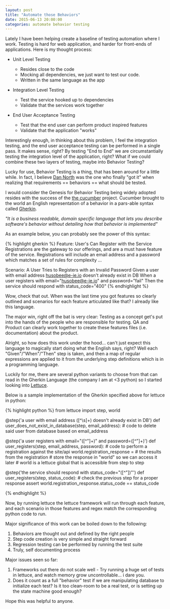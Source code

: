 ```yaml
---
layout: post
title: "Automate those Behaviors"
date: 2015-06-13 20:00:00
categories: automate behavior testing
---
```


Lately I have been helping create a baseline of testing automation where I work.
Testing is hard for web application, and harder for front-ends of applications.
Here is my thought process:

* Unit Level Testing
  * Resides close to the code
  * Mocking all dependencies, we just want to test our code.
  * Written in the same language as the app

* Integration Level Testing
  * Test the service hooked up to dependencies
  * Validate that the services work together

* End User Acceptance Testing
  * Test that the end user can perform product inspired features
  * Validate that the application "works"

Interestingly enough, in thinking about this problem, I feel the integration 
testing, and the end user acceptance testing can be performed in a single pass.
It makes sense, right?  By testing "End to End" we are circumstantially testing
the integration level of the application, right?  What if we could combine these
two layers of testing, maybe into Behavior Testing?

Lucky for use, Behavior Testing is a thing, that has been around for a little 
while.  In fact, I believe [Dan North][dannorth-bdd] was the one who finally 
"got it" when realizing that requirements == behaviors == what should be tested.

I would consider the Genesis for Behavior Testing being widely adopted 
resides with the success of the [the cucumber][cucumber] project.  Cucumber 
brought to the world an English representation of a behavior in a pars-able 
syntax called [Gherkin][gherkin].

*"It is a business readable, domain specific language that lets you describe 
software's behavior without detailing how that behavior is implemented"*

As an example below, you can probably see the power of this syntax:

{% highlight gherkin %}
Feature: User's Can Register with the Service
  Registrations are the gateway to our offerings, and are a must have
  feature of the service.  Registrations will include an email address
  and a password which matches a set of rules for complexity ...

  Scenario: A User Tries to Registers with an Invalid Password
    Given a user with email address husobee@e-ie.io doesn't already exist in DB
    When a user registers with email="husobee@e-ie.io" and password="fail"
    Then the service should respond with status_code="400"
{% endhighlight %}

Wow, check that out.  When was the last time you got features so clearly 
outlined and scenarios for each feature articulated like that?  I already like
this language.

The major win, right off the bat is very clear: Testing as a concept get's put 
into the hands of the people who are responsible for testing.  QA and Product 
can clearly work together to create these features files (i.e. documentation) 
about the product.

Alright, so how does this work under the hood... can't just expect this language
to magically start doing what the English says, right?  Well each 
"Given"/"When"/"Then" step is taken, and then a map of regular expressions are
applied to it from the underlying step definitions which is in a programming 
language.

Luckily for me, there are several python variants to choose from that can read
in the Gherkin Language (the company I am at <3 python) so I started looking 
into [Lettuce][lettuce].

Below is a sample implementation of the Gherkin specified above for lettuce in 
python:

{% highlight python %}
from lettuce import step, world

@step('a user with email address ([^\s]+) doesn\'t already exist in DB')
def user_does_not_exist_in_database(step, email_address):
    # code to delete said user from database based on email_address

@step('a user registers with email="([^"]+)" and password=([^"]+)')
def user_registers(step, email_address, password):
    # code to perform a registration against the site/api
    world.registration_response = # the results from the registration
    # store the response in "world" so we can access it later
    # world is a lettuce global that is accessible from step to step

@step('the service should respond with status_code="([^"])"')
def user_registers(step, status_code):
    # check the previous step for a proper response
    assert world.registration_response.status_code == status_code

{% endhighlight %}

Now, by running lettuce the lettuce framework will run through each feature, and
each scenario in those features and regex match the corresponding python code to
run.

Major significance of this work can be boiled down to the following:

1. Behaviors are thought out and defined by the right people
2. Step code creation is very simple and straight forward
3. Regression testing can be performed by running the test suite
4. Truly, self documenting process

Major issues seen so far:

1. Frameworks out there do not scale well - Try running a huge set of tests in 
lettuce, and watch memory grow uncontrollable... i dare you. 
2. Does it count as a full "behavior" test if we are manipulating database to 
initialize each test?  Is it too clean-room to be a real test, or is setting up
the state machine good enough?

Hope this was helpful to anyone.

[dannorth-bdd]: http://dannorth.net/introducing-bdd
[gherkin]: https://github.com/cucumber/cucumber/wiki/Gherkin
[lettuce]: http://pythonhosted.org/lettuce
[cucumber]: https://cucumber.io
